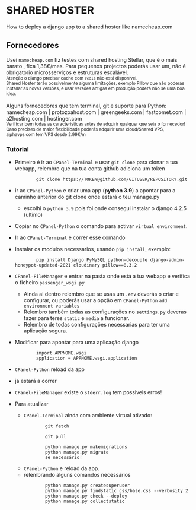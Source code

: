 # SHARED HOSTER
How to deploy a django app to a shared hoster like namecheap.com

## Fornecedores

Usei `namecheap.com` fiz testes com shared hosting Stellar, que é o mais barato , fica 1,38€/mes. Para pequenos projectos poderás usar um, não é obrigatorio microsserviços e estruturas escalável.<br />
<sub>Atenção o django precisar cache com `redis` não está disponível.<br />
Shared Hoster terão possivelmente alguma limitações, exemplo Pillow que não poderás installar as novas versões, e usar versões antigas em produção poderá não se uma boa idea.</sub><br /><br />
Alguns fornecedores que tem terminal, git e suporte para Python:<br />
namecheap.com | protozoahost.com | greengeeks.com | fastcomet.com | a2hosting.com | hostinger.com<br />
<sub>Verificar bem todas as caracteristicas antes de adquirir qualquer que seja o fornecedor!<br />
Caso precises de maior flexibilidade poderás adquirir uma cloud/Shared VPS, alphavps.com tem VPS desde 2.99€/m</sub>

### Tutorial

- Primeiro é ir ao `CPanel-Terminal` e usar `git clone` para clonar a tua webapp, relembro que na tua conta github adiciona um token 
  ```
          git clone https://TOKEN@github.com/GITUSER/REPOSITORY.git
  ```

- ir ao `CPanel-Python` e criar uma app (**python 3.9**) a apontar para a caminho anterior do git clone onde estará o teu manage.py
  - escolhi o `python 3.9` pois foi onde consegui instalar o django 4.2.5 (ultimo)
- Copiar no `CPanel-Python` o comando para activar `virtual environment`.
- Ir ao `CPanel-Terminal` e correr esse comando
- Instalar os modulos necessarios, usando `pip install`, exemplo:
  ```
          pip install Django PyMySQL python-decouple django-admin-honeypot-updated-2021 cloudinary pillow==8.3.2
  ```
- `CPanel-FileManager` e entrar na pasta onde está a tua webapp e verifica o ficheiro `passenger_wsgi.py`
  - Ainda ai dentro relembro que se usas um `.env` deverás o criar e configurar, ou poderás usar a opção em `CPanel-Python` `add environment variables`
  - Relembro também todas as configurações no `settings.py` deveras fazer para teres `static` e `media` a funcionar.
  - Relembro de todas configurações necessarias para ter uma aplicação segura.
- Modificar para apontar para uma aplicação django
  ```
          import APPNOME.wsgi
          application = APPNOME.wsgi.application
  ```
- `CPanel-Python` reload da app 
- já estará a correr
- `CPanel-FileManager` existe o `stderr.log` tem possiveis erros!
- Para atualizar 
  - `CPanel-Terminal` ainda com ambiente virtual ativado: 
    ```
            git fetch
    ```
    ```
            git pull
    ```
    ```
            python manage.py makemigrations
            python manage.py migrate
            se necessário!
    ```
  - `CPanel-Python` e reload da app.
  - relembrando alguns comandos necessários
    ```
            python manage.py createsuperuser
            python manage.py findstatic css/base.css --verbosity 2
            python manage.py check --deploy
            python manage.py collectstatic   
    ```
